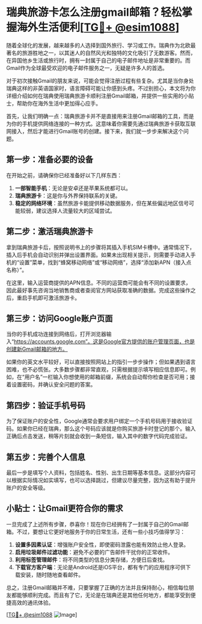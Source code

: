# 瑞典旅游卡怎么注册gmail邮箱？轻松掌握海外生活便利[[TG💪+ @esim1088](https://t.me/s/esim1088)]

随着全球化的发展，越来越多的人选择到国外旅行、学习或工作。瑞典作为北欧最著名的旅游胜地之一，以其迷人的自然风光和独特的文化吸引了无数游客。然而，在异国他乡生活或旅行时，拥有一封属于自己的电子邮件地址是非常重要的。而Gmail作为全球最受欢迎的电子邮件服务之一，无疑是许多人的首选。

对于初次接触Gmail的朋友来说，可能会觉得注册过程有些复杂。尤其是当你身处瑞典这样的非英语国家时，语言障碍可能让你感到头疼。不过别担心，本文将为你详细介绍如何在瑞典使用瑞典旅游卡顺利注册Gmail邮箱，并提供一些实用的小贴士，帮助你在海外生活中更加得心应手。

首先，让我们明确一点：瑞典旅游卡并不是直接用来注册Gmail邮箱的工具，而是为你的手机提供网络连接的一种方式。这意味着你需要先通过瑞典旅游卡获取互联网接入，然后才能进行Gmail账号的创建。接下来，我们就一步步来解决这个问题。

## 第一步：准备必要的设备

在开始之前，请确保你已经准备好以下几样东西：
1. **一部智能手机**：无论是安卓还是苹果系统都可以。
2. **瑞典旅游卡**：这是你与外界保持联系的关键。
3. **稳定的网络环境**：虽然旅游卡能提供移动数据服务，但在某些偏远地区信号可能较弱，建议选择人流量较大的区域尝试。

## 第二步：激活瑞典旅游卡

拿到瑞典旅游卡后，按照说明书上的步骤将其插入手机SIM卡槽中。通常情况下，插入后手机会自动识别并弹出设置界面。如果未出现相关提示，则需要手动进入手机的“设置”菜单，找到“蜂窝移动网络”或“移动网络”，选择“添加新APN（接入点名称）”。

在这里，输入运营商提供的APN信息。不同的运营商可能会有不同的设置要求，因此最好事先咨询当地销售商或者查阅官方网站获取准确的数据。完成这些操作之后，重启手机即可激活旅游卡。

## 第三步：访问Google账户页面

当你的手机成功连接到网络后，打开浏览器输入“https://accounts.google.com”。这是Google官方提供的账户管理页面，也是创建新Gmail邮箱的地方。

如果你的英文水平较好，可以直接按照网站上的指引一步步操作；但如果遇到语言困难，也不必慌张。大多数步骤都非常直观，只需根据提示填写相应信息即可。例如，在“用户名”一栏输入你想使用的邮箱前缀，系统会自动帮你检查是否可用；接着设置密码，并确认安全问题的答案。

## 第四步：验证手机号码

为了保证账户的安全性，Google通常会要求用户绑定一个手机号码用于接收验证码。如果你已经在瑞典，那么这个号码应该就是你购买旅游卡时登记的那个。输入正确后点击发送，稍等片刻就会收到一条短信，输入其中的数字代码完成验证。

## 第五步：完善个人信息

最后一步是填写个人资料，包括姓名、性别、出生日期等基本信息。这部分内容可以根据实际情况如实填写，也可以选择跳过，但建议尽量完整，因为这有助于提升账户的安全等级。

## 小贴士：让Gmail更符合你的需求

一旦完成了上述所有步骤，恭喜你！现在你已经拥有了一封属于自己的Gmail邮箱。不过，要想让它更好地服务于你的日常生活，还有一些小技巧值得学习：

1. **设置多因素认证**：增强账户安全性，即使密码泄露也能有效防止他人登录。
2. **启用垃圾邮件过滤功能**：避免不必要的广告邮件干扰你的正常收件。
3. **利用标签管理邮件**：将不同类型的信息分类存储，方便日后查找。
4. **下载官方客户端**：无论是Android还是iOS平台，都有专门的应用程序可供下载安装，随时随地查看邮件。

总之，注册Gmail邮箱并不难，只要掌握了正确的方法并且保持耐心，相信每位朋友都能够顺利完成。而且有了它，无论是在瑞典还是其他任何地方，都能享受到便捷高效的通讯体验。

[[TG💪+ @esim1088](https://t.me/s/esim1088) ![Image](https://i.postimg.cc/4NQfJmqS/Snipaste-2025-05-13-00-14-12.png)]